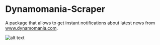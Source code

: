 # Dynamomania-Scraper
A package that allows to get instant notifications about latest news from www.dynamomania.com.

![alt text](https://i.imgur.com/YFNyPIX.jpeg)
